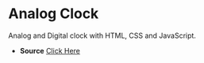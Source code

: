 # Analog Clock
Analog and Digital clock with HTML, CSS and JavaScript.
- **Source** [Click Here](https://github.com/hicodersofficial)
